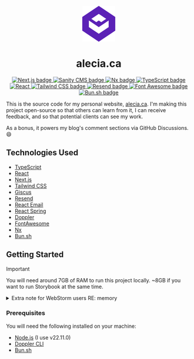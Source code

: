 <p align="center">
  <img src="/docs/images/av_logo.png" title="Alecia Vogel" />
</p>
  
<h1 align="center">alecia.ca</h1>
<p align="center">
  <a href="https://nextjs.org/" target="_blank" rel="nofollow noreferrer" style="text-underline: none">
    <img src="https://img.shields.io/badge/next.js-black?style=for-the-badge&logo=nextdotjs&logoColor=white" alt="Next.js badge" />
  </a>
  <a href="https://sanity.io" target="_blank" rel="nofollow noreferrer" style="text-underline: none">
    <img src="https://img.shields.io/badge/sanity-%23F03E2F?style=for-the-badge&logo=sanity&logoColor=white" alt="Sanity CMS badge" />
  </a>
  <a href="https://nx.dev" target="_blank" rel="nofollow noreferrer" style="text-underline: none">
    <img src="https://img.shields.io/badge/nx-%23143055?style=for-the-badge&logo=nx&logoColor=white" alt="Nx badge" />
  </a>
  <a href="https://www.typescriptlang.org" target="_blank" rel="nofollow noreferrer" style="text-underline: none">
    <img src="https://img.shields.io/badge/typescript-%23007ACC.svg?style=for-the-badge&logo=typescript&logoColor=white" alt="TypeScript badge" />
  </a>
  <a href="https://react.dev" target="_blank" rel="nofollow noreferrer" style="text-underline: none">
    <img src="https://img.shields.io/badge/react-%02361DAFB?style=for-the-badge&logo=react&logoColor=white" alt="React" />
  </a>
  <a href="https://tailwindcss.com/" target="_blank" rel="nofollow noreferrer" style="text-underline: none">
    <img src="https://img.shields.io/badge/tailwindcss-%2306B6D4?style=for-the-badge&logo=tailwindcss&logoColor=white" alt="Tailwind CSS badge" />
  </a>
  <a href="https://resend.com" target="_blank" rel="nofollow noreferrer" style="text-underline: none">
    <img src="https://img.shields.io/badge/resend-black?style=for-the-badge&logo=resend&logoColor=white" alt="Resend badge" />
  </a>
  <a href="https://fontawesome.com" target="_blank" rel="nofollow noreferrer" style="text-underline: none">
    <img src="https://img.shields.io/badge/fontawesome-%230538DD7?style=for-the-badge&logo=fontawesome&logoColor=white" alt="Font Awesome badge" />
  </a>
  <a href="https://bun.sh" target="_blank" rel="nofollow noreferrer" style="text-underline: none">
    <img src="https://img.shields.io/badge/bun.sh-black?style=for-the-badge&logo=bun&logoColor=white" alt="Bun.sh badge" />
  </a>
</p>


This is the source code for my personal website, [alecia.ca](https://alecia.ca). I'm making this project open-source
so that others can learn from it, I can receive feedback, and so that potential clients can see my work.

As a bonus, it powers my blog's comment sections via GitHub Discussions. 😄

## Technologies Used

- [TypeScript](https://www.typescriptlang.org/)
- [React](https://reactjs.org/)
- [Next.js](https://nextjs.org/)
- [Tailwind CSS](https://tailwindcss.com/)
- [Giscus](https://giscus.app)
- [Resend](https://resend.com)
- [React Email](https://react.email)
- [React Spring](https://react-spring.dev)
- [Doppler](https://doppler.com)
- [FontAwesome](https://fontawesome.com)
- [Nx](https://nx.dev)
- [Bun.sh](https://bun.sh)

## Getting Started

> [!IMPORTANT]
> You will need around 7GB of RAM to run this project locally. ~8GB if you want to run Storybook at the same time.

<details>
  <summary>Extra note for WebStorm users RE: memory</summary>

  YMMV, but you will likely need to 
  [increase WebStorm's memory heap](https://www.jetbrains.com/help/webstorm/how-to-improve-product-performance.html#ws_improve_performance_increase_memory_heap_via_ide) 
  to 4096MiB. The default of 2048MiB was not enough *for me* to run this project.
  Sowwy 🥺👉👈
</details>

### Prerequisites

You will need the following installed on your machine:
- [Node.js](https://nodejs.org/en/) (I use v22.11.0)
- [Doppler CLI](https://docs.doppler.com/docs/install-cli)
- [Bun.sh](https://bun.sh/docs/installation)

